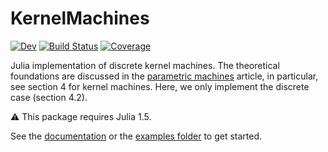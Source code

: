 # KernelMachines

[![Dev](https://img.shields.io/badge/docs-dev-blue.svg)](https://VEOS-research.gitlab.io/KernelMachines.jl/dev)
[![Build Status](https://gitlab.com/VEOS-research/KernelMachines.jl/badges/master/pipeline.svg)](https://gitlab.com/VEOS-research/KernelMachines.jl/pipelines)
[![Coverage](https://gitlab.com/VEOS-research/KernelMachines.jl/badges/master/coverage.svg)](https://gitlab.com/VEOS-research/KernelMachines.jl/commits/master)

Julia implementation of discrete kernel machines. The theoretical foundations are discussed in the [parametric machines](https://arxiv.org/abs/2007.02777) article, in particular, see section 4 for kernel machines. Here, we only implement the discrete case (section 4.2).

:warning: This package requires Julia 1.5.

See the [documentation](https://VEOS-research.gitlab.io/KernelMachines.jl/dev) or the [examples folder](https://gitlab.com/VEOS-research/KernelMachines.jl/-/tree/master/examples) to get started.

